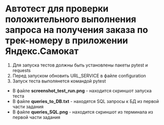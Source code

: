 # Автотест для проверки положительного выполнения запроса на получения заказа по трек-номеру в приложении Яндекс.Самокат


1. Для запуска тестов должны быть установлены пакеты pytest и requests
2. Перед запуском обновить URL_SERVICE в файле configuration
3. Запуск теста выполянется командой pytest

- В файле __screenshot_test_run.png__ - находится скриншот запуска теста
- В файле __queries_to_DB.txt__ - находятся SQL запросы к БД из первой части задания
- В файле __queries_SQL.png__ - находится скриншот из терминала из первой части задания